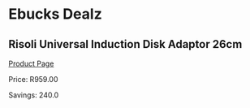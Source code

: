 
# Ebucks Dealz
## Risoli Universal Induction Disk Adaptor 26cm
[Product Page](https://www.ebucks.com/web/shop/productSelected.do?prodId=1162578130&catId=1157659933)

Price: R959.00

Savings: 240.0


	